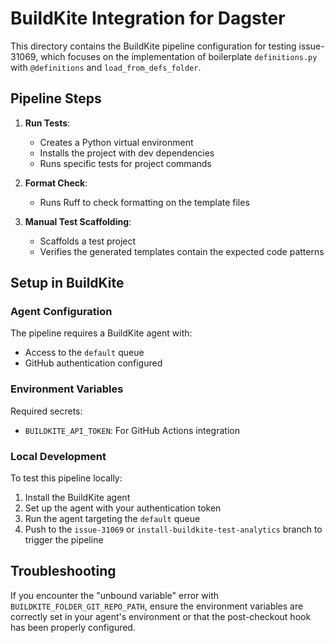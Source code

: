 # BuildKite Integration for Dagster

This directory contains the BuildKite pipeline configuration for testing issue-31069, which focuses on the implementation of boilerplate `definitions.py` with `@definitions` and `load_from_defs_folder`.

## Pipeline Steps

1. **Run Tests**:
   - Creates a Python virtual environment
   - Installs the project with dev dependencies
   - Runs specific tests for project commands

2. **Format Check**:
   - Runs Ruff to check formatting on the template files

3. **Manual Test Scaffolding**:
   - Scaffolds a test project
   - Verifies the generated templates contain the expected code patterns

## Setup in BuildKite

### Agent Configuration

The pipeline requires a BuildKite agent with:

- Access to the `default` queue
- GitHub authentication configured

### Environment Variables

Required secrets:

- `BUILDKITE_API_TOKEN`: For GitHub Actions integration

### Local Development

To test this pipeline locally:

1. Install the BuildKite agent
2. Set up the agent with your authentication token
3. Run the agent targeting the `default` queue
4. Push to the `issue-31069` or `install-buildkite-test-analytics` branch to trigger the pipeline

## Troubleshooting

If you encounter the "unbound variable" error with `BUILDKITE_FOLDER_GIT_REPO_PATH`, ensure the environment variables are correctly set in your agent's environment or that the post-checkout hook has been properly configured.
